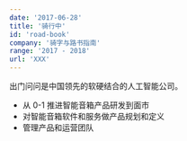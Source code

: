 ```yaml
---
date: '2017-06-28'
title: '骑行中'
id: 'road-book'
company: '骑字与路书指南'
range: '2017 - 2018'
url: 'XXX'
---
```


出门问问是中国领先的软硬结合的人工智能公司。

- 从 0-1 推进智能音箱产品研发到面市
- 对智能音箱软件和服务做产品规划和定义
- 管理产品和运营团队
